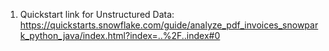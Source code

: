 1. Quickstart link for Unstructured Data: https://quickstarts.snowflake.com/guide/analyze_pdf_invoices_snowpark_python_java/index.html?index=..%2F..index#0

